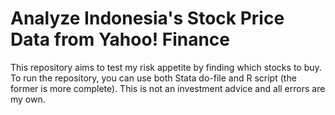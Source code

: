 # Analyze Indonesia's Stock Price Data from Yahoo! Finance

This repository aims to test my risk appetite by finding which stocks to buy. To run the repository, you can use both Stata do-file and
R script (the former is more complete). This is not an investment advice and all errors are my own. 
